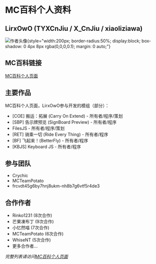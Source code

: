 # MC百科个人资料

## LirxOwO (TYXCnJiu / X_CnJiu / xiaoliziawa)

![作者头像](/modimg/avatar.png){style="width:200px; border-radius:50%; display:block; box-shadow: 0 4px 8px rgba(0,0,0,0.1); margin: 0 auto;"}

## MC百科链接

[MC百科个人页面](https://www.mcmod.cn/author/33105.html)

## 主要作品

MC百科个人页面，LirxOwO参与开发的模组（部分）：

- [COE] 搬运：拓展 (Carry On Extend) - 所有者/程序/策划
- [SBP] 告示牌预览 (SignBoard Preview) - 所有者/程序
- FilesJS - 所有者/程序/策划
- [RET] 骑乘一切 (Ride Every Thing) - 所有者/程序
- [BF] 飞起来！(BetterFly) - 所有者/程序
- [KBJS] Keyboard JS - 所有者/程序

## 参与团队

- Crychic
- MCTeamPotato
- frcvdt45g6by7hnj8ukm-nh8b7g6vtf5r4de3

## 合作作者

- Rinko1231 (8次合作)
- 芒果凍布丁 (9次合作)
- 小忆然喵 (7次合作)
- MCTeamPotato (6次合作)
- WhiseNT (5次合作)
- 更多合作者... 

*完整列表请访问[MC百科个人页面](https://www.mcmod.cn/author/33105.html)* 